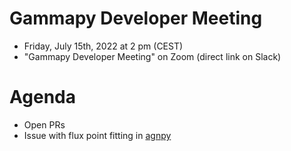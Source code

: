 # Gammapy Developer Meeting

* Friday, July 15th, 2022 at 2 pm (CEST)
* "Gammapy Developer Meeting" on Zoom (direct link on Slack)
# Agenda

* Open PRs
* Issue with flux point fitting in [agnpy](https://github.com/cosimoNigro/agnpy/pull/119) 


 


